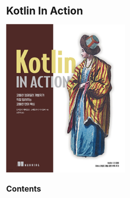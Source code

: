 # Kotlin In Action

<img src="book-contents/assets/book-cover.jpeg" witdh=300 height=400>

## Contents
